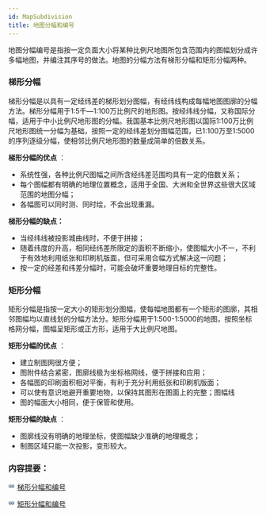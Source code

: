 ```yaml
---
id: MapSubdivision
title: 地图分幅和编号
---
```

地图分幅编号是指按一定负面大小将某种比例尺地图所包含范围内的图幅划分成许多幅地图，并编注其序号的做法。地图的分幅方法有梯形分幅和矩形分幅两种。

### 梯形分幅

梯形分幅是以具有一定经纬差的梯形划分图幅，有经纬线构成每幅地图图廓的分幅方法。梯形分幅用于1:5千―1:100万比例尺的地形图。按经纬线分幅，又称国际分幅，适用于中小比例尺地形图的分幅。我国基本比例尺地形图以国际1:100万比例尺地形图统一分幅为基础，按照一定的经纬差划分图幅范围，已1:100万至1:5000的序列逐级分幅，使相邻比例尺地形图的数量成简单的倍数关系。

**梯形分幅的优点** ：

  * 系统性强，各种比例尺图幅之间所含经纬差范围均具有一定的倍数关系；
  * 每个图幅都有明确的地理位置概念，适用于全国、大洲和全世界这些很大区域范围的地图分幅；
  * 各幅图可以同时测、同时绘，不会出现重漏。

**梯形分幅的缺点：**

  * 当经纬线被投影城曲线时，不便于拼接；
  * 随着纬度的升高，相同经纬差所限定的面积不断缩小，使图幅大小不一，不利于有效地利用纸张和印刷机版面，但可采用合幅方式解决这一问题；
  * 按一定的经差和纬差分幅时，可能会破坏重要地理目标的完整性。

### 矩形分幅

矩形分幅是指按一定大小的矩形划分图幅，使每幅地图都有一个矩形的图廓，其相邻图幅均以直线划的分幅方法分。矩形分幅用于1:500-1:5000的地图，按照坐标格网分幅，图幅呈矩形或正方形，适用于大比例尺地图。

**矩形分幅的优点** ：

  * 建立制图网很方便；
  * 图附件结合紧密，图廓线极为坐标格网线，便于拼接和应用；
  * 各幅图的印刷面积相对平衡，有利于充分利用纸张和印刷机版面；
  * 可以使有意识地避开重要地物，以保持其图形在图面上的完整；图幅线
  * 图的幅面大小相同，便于保管和使用。

**矩形分幅的缺点** ：

  * 图廓线没有明确的地理坐标，使图幅缺少准确的地理概念；
  * 制图区域只能一次投影，变形较大。

### 内容提要：

![](../../../img/smalltitle.png)  [梯形分幅和编号](LadderSubdivision)

![](../../../img/smalltitle.png)  [矩形分幅和编号](RectangleSubdivision)


